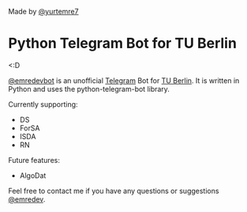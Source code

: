 Made by [@yurtemre7](https://github.com/yurtemre7)

# Python Telegram Bot for TU Berlin

<:D

[@emredevbot](https://t.me/emredevbot) is an unofficial [Telegram](https://telegram.org/) Bot for [TU Berlin](https://www.tu-berlin.de/). It is written in Python and uses the python-telegram-bot library.

Currently supporting:
- DS
- ForSA
- ISDA
- RN

Future features:
- AlgoDat

Feel free to contact me if you have any questions or suggestions
[@emredev](https://t.me/emredev).